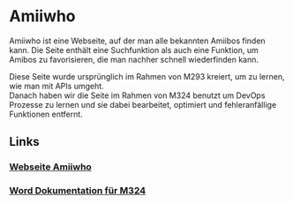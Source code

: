 # Amiiwho

Amiiwho ist eine Webseite, auf der man alle bekannten Amiibos finden kann. Die Seite enthält eine Suchfunktion als auch eine Funktion, um Amibos zu favorisieren, die man nachher schnell wiederfinden kann.

Diese Seite wurde ursprünglich im Rahmen von M293 kreiert, um zu lernen, wie man mit APIs umgeht.\
Danach haben wir die Seite im Rahmen von M324 benutzt um DevOps Prozesse zu lernen und sie dabei bearbeitet, optimiert und fehleranfällige Funktionen entfernt.

## Links

### [Webseite Amiiwho](https://juliahuettenmoser.github.io/portfolio/Amiiwho/)

### [Word Dokumentation für M324](https://bldsg-my.sharepoint.com/:w:/g/personal/dean_eichmann_ksb-sg_ch/EZHacYKF2exMpSBmjruY8-4BAlwHXLKE5xUlIKmJDytgcw?e=3zj9xY)
